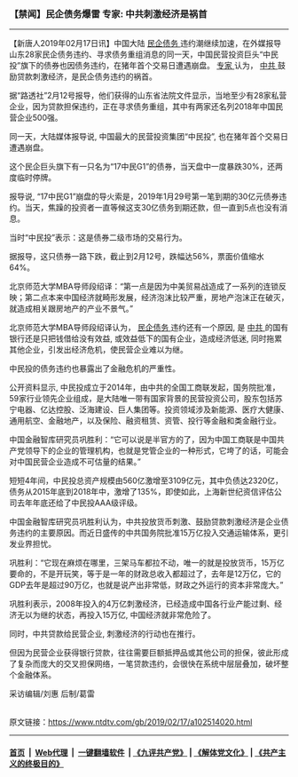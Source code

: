 ### 【禁闻】民企债务爆雷 专家: 中共刺激经济是祸首
------------------------

<div class="post_content">
 <p>
  【新唐人2019年02月17日讯】中国大陆
  <a href="https://www.ntdtv.com/gb/民企债务.htm">
   民企债务
  </a>
  违约潮继续加速，在外媒报导山东28家民企债务违约、寻求债务重组消息的同一天，中国民营投资巨头“中民投”旗下的债券也因债务违约，在猪年首个交易日遭遇崩盘。
  <a href="https://www.ntdtv.com/gb/专家.htm">
   专家
  </a>
  认为，
  <a href="https://www.ntdtv.com/gb/中共.htm">
   中共
  </a>
  鼓励贷款刺激经济，是民企债务违约的祸首。
 </p>
 <p>
  据“路透社”2月12号报导，他们获得的山东省法院文件显示，当地至少有28家私营企业，因为贷款担保违约，正在寻求债务重组，其中有两家还名列2018年中国民营企业500强。
 </p>
 <p>
  同一天，大陆媒体报导说, 中国最大的民营投资集团“中民投”, 也在猪年首个交易日遭遇崩盘。
 </p>
 <p>
  这个民企巨头旗下有一只名为“17中民G1”的债券，当天盘中一度暴跌30%，还两度临时停牌。
 </p>
 <p>
  报导说, “17中民G1”崩盘的导火索是，2019年1月29号第一笔到期的30亿元债券违约。当天，焦躁的投资者一直等候这支30亿债务到期还款，但一直到5点也没有消息。
 </p>
 <p>
  当时“中民投”表示：这是债券二级市场的交易行为。
 </p>
 <p>
  据报导，这只债券一路下跌，截止到2月12号，跌幅达56%，票面价值缩水64%。
 </p>
 <p>
  北京师范大学MBA导师段绍译：“第一点是因为中美贸易战造成了一系列的连锁反映；第二点本来中国经济就畸形发展，经济泡沫比较严重，房地产泡沫正在破灭，就造成相关跟房地产的产业不景气。”
 </p>
 <p>
  北京师范大学MBA导师段绍译认为，
  <a href="https://www.ntdtv.com/gb/民企债务.htm">
   民企债务
  </a>
  违约还有一个原因, 是
  <a href="https://www.ntdtv.com/gb/中共.htm">
   中共
  </a>
  的国有银行还是只把钱借给没有效益, 或效益低下的国有企业，造成经济低迷, 同时拖累其他企业，引发出经济危机，使民营企业难以为继。
 </p>
 <p>
  中民投的债务违约也暴露出了金融危机的严重性。
 </p>
 <p>
  公开资料显示, 中民投成立于2014年，由中共的全国工商联发起，国务院批准，59家行业领先企业组成，是大陆唯一带有国家背景的民营投资公司，股东包括苏宁电器、亿达控股、泛海建设、巨人集团等。投资领域涉及新能源、医疗大健康、通用航空、金融地产，以及保险、融资租赁、资管、投行等金融和类金融行业。
 </p>
 <p>
  中国金融智库研究员巩胜利：“它可以说是半官方的了，因为中国工商联是中国共产党领导下的企业的管理机构，也就是党管企业的一种形式，它垮了的话，可能会对中国民营企业造成不可估量的结果。”
 </p>
 <p>
  短短4年间，中民投总资产规模由560亿激增至3109亿元，其中负债达2320亿，债务从2015年底到2018年中，激增了135%，即使如此，上海新世纪资信评估公司去年年底还给了中民投AAA级评级。
 </p>
 <p>
  中国金融智库研究员巩胜利认为，中共投放货币刺激、鼓励贷款刺激经济是企业债务违约的主要原因。而近日盛传的中共国务院批准15万亿投入交通运输体系，更引发业界担忧。
 </p>
 <p>
  巩胜利：“它现在麻烦在哪里，三架马车都拉不动，唯一的就是投放货币，15万亿要命的，不是开玩笑，等于是一年的财政总收入都超过了，去年是12万亿，它的GDP去年是超过90万亿，也就是说产出非常低，财政之外运行的资本非常庞大。”
 </p>
 <p>
  巩胜利表示，2008年投入的4万亿刺激经济，已经造成中国各行业产能过剩、经济无以为继的状态，再投入15万亿, 中国经济就非常危险了。
 </p>
 <p>
  同时，中共贷款给民营企业, 刺激经济的行动也在推行。
 </p>
 <p>
  但因为民营企业获得银行贷款，往往需要巨额抵押品或其他公司的担保，彼此形成了复杂而庞大的交叉担保网络，一笔贷款违约，会很快在系统中层层叠加，破坏整个金融体系。
 </p>
 <p>
  采访编辑/刘惠 后制/葛雷
 </p>
 <div class="single_ad">
 </div>
</div>

<br/>原文链接：https://www.ntdtv.com/gb/2019/02/17/a102514020.html


------------------------
#### [首页](https://github.com/gfw-breaker/banned-news/blob/master/README.md) &nbsp;|&nbsp; [Web代理](https://github.com/labour-camp/helloworld) &nbsp;|&nbsp; [一键翻墙软件](https://github.com/gfw-breaker/nogfw/blob/master/README.md) &nbsp;| [《九评共产党》](https://github.com/gfw-breaker/9ping.md/blob/master/README.md#九评之一评共产党是什么) | [《解体党文化》](https://github.com/gfw-breaker/jtdwh.md/blob/master/README.md) | [《共产主义的终极目的》](https://github.com/gfw-breaker/gczydzjmd.md/blob/master/README.md)

